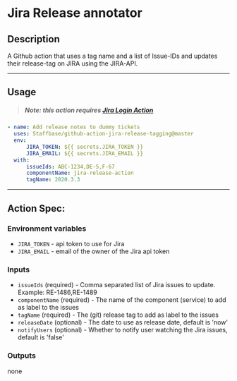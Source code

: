 # Jira Release annotator

## Description

A Github action that uses a tag name and a list of Issue-IDs and updates their release-tag on JIRA using the JIRA-API.

---

## Usage

> ##### Note: this action requires [Jira Login Action](https://github.com/marketplace/actions/jira-login)

```yaml
- name: Add release notes to dummy tickets
  uses: Staffbase/github-action-jira-release-tagging@master
  env:
      JIRA_TOKEN: ${{ secrets.JIRA_TOKEN }}
      JIRA_EMAIL: ${{ secrets.JIRA_EMAIL }}
  with:
      issueIds: ABC-1234,DE-5,F-67
      componentName: jira-release-action
      tagName: 2020.3.3
```

---

## Action Spec:

### Environment variables

-   `JIRA_TOKEN` - api token to use for Jira
-   `JIRA_EMAIL` - email of the owner of the Jira api token

### Inputs

-   `issueIds` (required) - Comma separated list of Jira issues to update. Example: RE-1486,RE-1489
-   `componentName` (required) - The name of the component (service) to add as label to the issues
-   `tagName` (required) - The (git) release tag to add as label to the issues
-   `releaseDate` (optional) - The date to use as release date, default is 'now'
-   `notifyUsers` (optional) - Whether to notify user watching the Jira issues, default is 'false'

### Outputs

none
